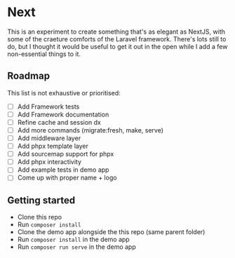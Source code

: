 # Next

This is an experiment to create something that's as elegant as NextJS, with some of the craeture comforts of the Laravel framework. There's lots still to do, but I thought it would be useful to get it out in the open while I add a few non-essential things to it.

## Roadmap

This list is not exhaustive or prioritised:

- [ ] Add Framework tests
- [ ] Add Framework documentation
- [ ] Refine cache and session dx
- [ ] Add more commands (migrate:fresh, make, serve)
- [ ] Add middleware layer
- [ ] Add phpx template layer
- [ ] Add sourcemap support for phpx
- [ ] Add phpx interactivity
- [ ] Add example tests in demo app
- [ ] Come up with proper name + logo

## Getting started

- Clone this repo
- Run `composer install`
- Clone the demo app alongside the this repo (same parent folder)
- Run `composer install` in the demo app
- Run `composer run serve` in the demo app
